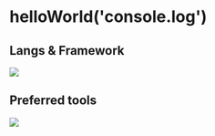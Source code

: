 # helloWorld('console.log')


## Langs & Framework

<img src="https://skillicons.dev/icons?i=stackoverflow" />

## Preferred tools

<img src="https://skillicons.dev/icons?i=vscode,github" />
